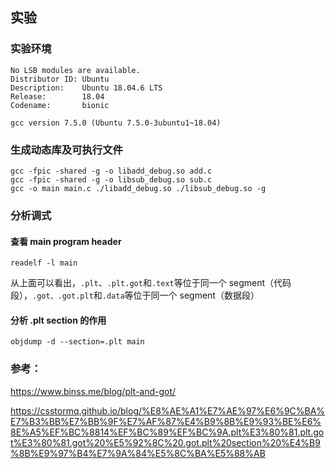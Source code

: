 ## 实验

### 实验环境

```text
No LSB modules are available.
Distributor ID: Ubuntu
Description:    Ubuntu 18.04.6 LTS
Release:        18.04
Codename:       bionic

gcc version 7.5.0 (Ubuntu 7.5.0-3ubuntu1~18.04)
```

### 生成动态库及可执行文件

```shell
gcc -fpic -shared -g -o libadd_debug.so add.c
gcc -fpic -shared -g -o libsub_debug.so sub.c
gcc -o main main.c ./libadd_debug.so ./libsub_debug.so -g
```
### 分析调式

#### 查看 main program header

```shell
readelf -l main
```
从上面可以看出，`.plt`、`.plt.got`和`.text`等位于同一个 segment（代码段），`.got、.got.plt`和`.data`等位于同一个 segment（数据段）

#### 分析 .plt section 的作用

```shell
objdump -d --section=.plt main
```



### 参考：

https://www.binss.me/blog/plt-and-got/

https://csstormq.github.io/blog/%E8%AE%A1%E7%AE%97%E6%9C%BA%E7%B3%BB%E7%BB%9F%E7%AF%87%E4%B9%8B%E9%93%BE%E6%8E%A5%EF%BC%8814%EF%BC%89%EF%BC%9A.plt%E3%80%81.plt.got%E3%80%81.got%20%E5%92%8C%20.got.plt%20section%20%E4%B9%8B%E9%97%B4%E7%9A%84%E5%8C%BA%E5%88%AB